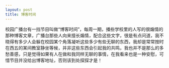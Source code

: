 ```yaml
---
layout: post
title: 博客时间
---
```

校园广播台有一挡节目叫做“博客时间”，每周一期，播些学校里的人写的很煽情的那种博客文章，广播台那些人向来擅长煽情，配合这些文字，很是有点问道，我不晓得有多少人会躲在校园某个角落凝听这些多少有些无聊的东西，我却是常常按时在西五的某间教室静坐等候，并非这些东西会引起我的共鸣，我也并不是那么的多愁善感，只是觉得如果有人在做和我同样无聊的事情，在我看来也是一种安慰，可惜节目并没给出博客地址，否则该到处探探才是！